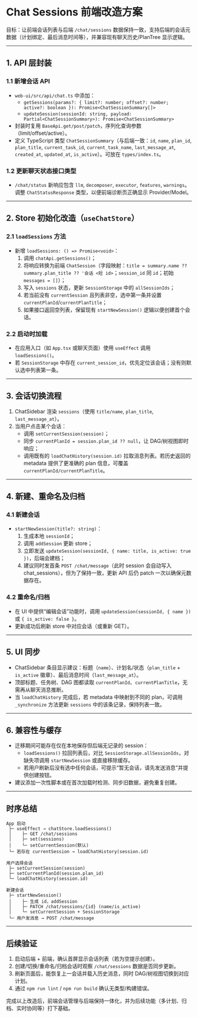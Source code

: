 # Chat Sessions 前端改造方案

目标：让前端会话列表与后端 `/chat/sessions` 数据保持一致，支持后端的会话元数据（计划绑定、最后消息时间等），并兼容现有聊天历史/PlanTree 显示逻辑。

---

## 1. API 层封装

### 1.1 新增会话 API

- `web-ui/src/api/chat.ts` 中添加：
  - `getSessions(params?: { limit?: number; offset?: number; active?: boolean }): Promise<ChatSessionSummary[]>`
  - `updateSession(sessionId: string, payload: Partial<ChatSessionSummary>): Promise<ChatSessionSummary>`
- 封装时复用 `BaseApi.get/post/patch`，序列化查询参数（limit/offset/active）。
- 定义 TypeScript 类型 `ChatSessionSummary`（与后端一致：`id`, `name`, `plan_id`, `plan_title`, `current_task_id`, `current_task_name`, `last_message_at`, `created_at`, `updated_at`, `is_active`）。可放在 `types/index.ts`。

### 1.2 更新聊天状态接口类型

- `/chat/status` 新响应包含 `llm`, `decomposer`, `executor`, `features`, `warnings`。调整 `ChatStatusResponse` 类型，以便前端诊断页正确显示 Provider/Model。

---

## 2. Store 初始化改造（`useChatStore`）

### 2.1 `loadSessions` 方法

- 新增 `loadSessions: () => Promise<void>`：
  1. 调用 `chatApi.getSessions()`；
  2. 将响应转换为前端 `ChatSession`（字段映射：`title = summary.name ?? summary.plan_title ?? '会话 <短 id>`；`session_id` 同 `id`；初始 `messages = []`）；
  3. 写入 `sessions` 状态，更新 `SessionStorage` 中的 `allSessionIds`；
  4. 若当前没有 `currentSession` 且列表非空，选中第一条并设置 `currentPlanId`/`currentPlanTitle`；
  5. 如果接口返回空列表，保留现有 `startNewSession()` 逻辑以便创建首个会话。

### 2.2 启动时加载

- 在应用入口（如 `App.tsx` 或聊天页面）使用 `useEffect` 调用 `loadSessions()`。
- 若 `SessionStorage` 中存在 `current_session_id`，优先定位该会话；没有则默认选中列表第一条。

---

## 3. 会话切换流程

1. ChatSidebar 渲染 `sessions`（使用 `title/name`, `plan_title`, `last_message_at`）。
2. 当用户点击某个会话：
   - 调用 `setCurrentSession(session)`；
   - 同步 `currentPlanId = session.plan_id ?? null`，让 DAG/树视图即时响应；
   - 调用既有的 `loadChatHistory(session.id)` 拉取消息列表。若历史返回的 metadata 提供了更准确的 plan 信息，可覆盖 `currentPlanId/currentPlanTitle`。

---

## 4. 新建、重命名及归档

### 4.1 新建会话

- `startNewSession(title?: string)`：
  1. 生成本地 `sessionId`；
  2. 调用 `addSession` 更新 store；
  3. 立即发送 `updateSession(sessionId, { name: title, is_active: true })`，后端会建档；
  4. 建议同时发首条 `POST /chat/message`（此时 session 会自动写入 chat_sessions），但为了保持一致，更新 API 后仍 patch 一次以确保元数据存在。

### 4.2 重命名/归档

- 在 UI 中提供“编辑会话”功能时，调用 `updateSession(sessionId, { name })` 或 `{ is_active: false }`。
- 更新成功后刷新 store 中对应会话（或重新 GET）。

---

## 5. UI 同步

- ChatSidebar 条目显示建议：标题（`name`）、计划名/状态（`plan_title` + `is_active` 徽章）、最后消息时间（`last_message_at`）。
- 顶部标题、任务树、DAG 图都读取 `currentPlanId`、`currentPlanTitle`，无需再从聊天消息推断。
- 当 `loadChatHistory` 完成后，若 metadata 中映射到不同的 plan，可调用 `_synchronize` 方法更新 `sessions` 中的该条记录，保持列表一致。

---

## 6. 兼容性与缓存

- 迁移期间可能存在仅在本地保存但后端无记录的 session：
  - `loadSessions()` 拉回列表后，对比 `SessionStorage.allSessionIds`，对缺失项调用 `startNewSession` 或直接移除缓存。
  - 若用户刷新后没有选中任何会话，可提示“暂无会话，请先发送消息”并提供创建按钮。
- 建议添加一次性脚本或在首次加载时检测、同步旧数据，避免重复创建。

---

## 时序总结

```
App 启动
 ├─ useEffect → chatStore.loadSessions()
 │    ├─ GET /chat/sessions
 │    ├─ set(sessions)
 │    └─ setCurrentSession(默认)
 └─ 若存在 currentSession → loadChatHistory(session.id)

用户选择会话
 ├─ setCurrentSession(session)
 ├─ setCurrentPlanId(session.plan_id)
 └─ loadChatHistory(session.id)

新建会话
 ├─ startNewSession()
 │    ├─ 生成 id，addSession
 │    ├─ PATCH /chat/sessions/{id} (name/is_active)
 │    └─ setCurrentSession + SessionStorage
 └─ 用户发消息 → POST /chat/message
```

---

## 后续验证

1. 启动后端 + 前端，确认首屏显示会话列表（若为空提示创建）。
2. 创建/切换/重命名/归档会话时观察 `/chat/sessions` 数据是否同步更新。
3. 刷新页面后，能恢复上一会话并载入历史消息，同时 DAG/树视图切换到对应计划。
4. 通过 `npm run lint` / `npm run build` 确认无类型/构建错误。

完成以上改造后，前端会话管理与后端保持一体化，并为后续功能（多计划、归档、实时协同等）打下基础。
